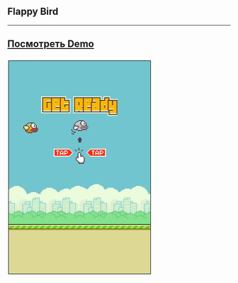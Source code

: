 ## Flappy Bird

---
## [Посмотреть Demo ](https://victoria-rozhkova.github.io/FlappyBird/)
![preview](https://github.com/Victoria-Rozhkova/FlappyBird/blob/preview/preview.JPG)
